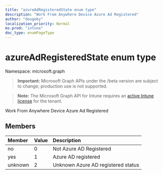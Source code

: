 ```yaml
---
title: "azureAdRegisteredState enum type"
description: "Work From Anywhere Device Azure Ad Registered"
author: "dougeby"
localization_priority: Normal
ms.prod: "intune"
doc_type: enumPageType
---
```


# azureAdRegisteredState enum type

Namespace: microsoft.graph

> **Important:** Microsoft Graph APIs under the /beta version are subject to change; production use is not supported.

> **Note:** The Microsoft Graph API for Intune requires an [active Intune license](https://go.microsoft.com/fwlink/?linkid=839381) for the tenant.

Work From Anywhere Device Azure Ad Registered

## Members
|Member|Value|Description|
|:---|:---|:---|
|no|0|Not Azure AD Registered|
|yes|1|Azure AD registered|
|unknown|2|Unknown Azure AD registered status|




